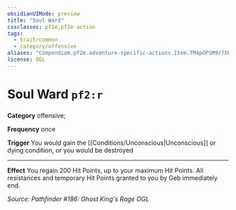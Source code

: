 ```yaml
---
obsidianUIMode: preview
title: "Soul Ward"
cssclasses: pf2e,pf2e-action
tags:
  - trait/common
  - category/offensive
aliases: "Compendium.pf2e.adventure-specific-actions.Item.TM4pOPSM9r7XEM64"
license: OGL
---
```

# Soul Ward `pf2:r`

### 

**Category** offensive; 




**Frequency** once

**Trigger** You would gain the [[Conditions/Unconscious|Unconscious]] or dying condition, or you would be destroyed

* * *

**Effect** You regain 200 Hit Points, up to your maximum Hit Points. All resistances and temporary Hit Points granted to you by Geb immediately end.

*Source: Pathfinder #186: Ghost King's Rage*
*OGL*